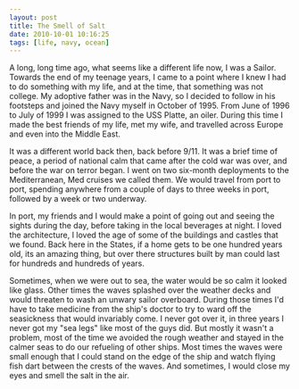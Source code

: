 ```yaml
---
layout: post
title: The Smell of Salt
date: 2010-10-01 10:16:25
tags: [life, navy, ocean]
---
```


A long, long time ago, what seems like a different life now, I was a Sailor.
Towards the end of my teenage years, I came to a point where I knew I had to
do something with my life, and at the time, that something was not college. My
adoptive father was in the Navy, so I decided to follow in his footsteps and
joined the Navy myself in October of 1995. From June of 1996 to July of 1999 I
was assigned to the USS Platte, an oiler. During this time I made the best
friends of my life, met my wife, and travelled across Europe and even into the
Middle East.

It was a different world back then, back before 9/11. It was a brief time of
peace, a period of national calm that came after the cold war was over, and
before the war on terror began. I went on two six-month deployments to the
Mediterranean, Med cruises we called them. We would travel from port to port,
spending anywhere from a couple of days to three weeks in port, followed by a
week or two underway.

In port, my friends and I would make a point of going out and seeing the
sights during the day, before taking in the local beverages at night. I loved
the architecture, I loved the age of some of the buildings and castles that we
found. Back here in the States, if a home gets to be one hundred years old,
its an amazing thing, but over there structures built by man could last for
hundreds and hundreds of years.

Sometimes, when we were out to sea, the water would be so calm it looked like
glass. Other times the waves splashed over the weather decks and would
threaten to wash an unwary sailor overboard. During those times I'd have to
take medicine from the ship's doctor to try to ward off the seasickness that
would invariably come. I never got over it, in three years I never got my "sea
legs" like most of the guys did. But mostly it wasn't a problem, most of the
time we avoided the rough weather and stayed in the calmer seas to do our
refueling of other ships. Most times the waves were small enough that I could
stand on the edge of the ship and watch flying fish dart between the crests of
the waves. And sometimes, I would close my eyes and smell the salt in the air.

